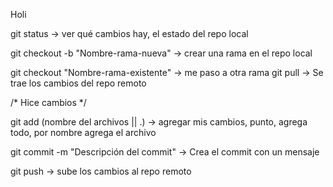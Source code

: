 Holi


git status -> ver qué cambios hay, el estado del repo local


git checkout -b "Nombre-rama-nueva" -> crear una rama en el repo local 

git checkout "Nombre-rama-existente" -> me paso a otra rama 
git pull -> Se trae los cambios del repo remoto


/* Hice cambios */

git add (nombre del archivos || .) -> agregar mis cambios, punto, agrega todo, por nombre agrega el archivo 

git commit -m "Descripción del commit" -> Crea el commit con un mensaje

git push -> sube los cambios al repo remoto
